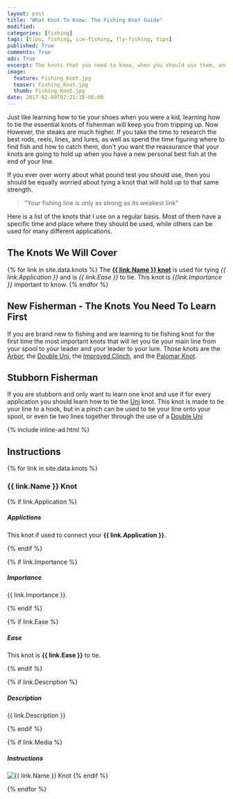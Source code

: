 ```yaml
---
layout: post
title: "What Knot To Know: The Fishing Knot Guide"
modified:
categories: [fishing]
tags: [tips, fishing, ice-fishing, fly-fishing, tips]
published: True
comments: True
ads: True
excerpt: The knots that you need to know, when you should use them, and why they are used over other knots.
image:
  feature: Fishing_Knot.jpg
  teaser: Fishing_Knot.jpg
  thumb: Fishing_Knot.jpg
date: 2017-02-09T07:21:38-06:00
---
```


Just like learning how to tie your shoes when you were a kid, learning how to tie the essential knots of fisherman will keep you from tripping up. Now However, the steaks are much higher. If you take the time to research the best rods, reels, lines, and lures, as well as spend the time figuring where to find fish and how to catch them, don't you want the reassurance that your knots are going to hold up when you have a new personal best fish at the end of your line.

If you ever over worry about what pound test you should use, then you should be equally worried about tying a knot that will hold up to that same strength.

> "Your fishing line is only as strong as its weakest link"

Here is a list of the knots that I use on a regular basis. Most of them have a specific time and place where they should be used, while others can be used for many different applications.

## The Knots We Will Cover

{% for link in site.data.knots %}
The <strong><a href="#{{ link.Name }}">{{ link.Name }} knot</a></strong> is used for tying <i>{{ link.Application }}</i> and is <i>{{ link.Ease }}</i> to tie. This knot is <i>{{link.Importance }}</i> important to know.
{% endfor %}

## New Fisherman - The Knots You Need To Learn First
If you are brand new to fishing and are learning to tie fishing knot for the first time the most important knots that will let you tie your main line from your spool to your leader and your leader to your lure. Those knots are the <a href="#Arbor">Arbor</a>, the <a href="#Double Uni">Double Uni</a>, the <a href="#Improved Clinch">Improved Clinch</a>, and the <a href="#Palomar">Palomar Knot</a>.

## Stubborn Fisherman
If you are stubborn and only want to learn one knot and use if for every application you should learn how to tie the <a href="#Uni">Uni</a> knot. This knot is made to tie your line to a hook, but in a pinch can be used to tie your line onto your spool, or even tie two lines together through the use of a <a href="#Double Uni">Double Uni</a>

{% include inline-ad.html %}

## Instructions

{% for link in site.data.knots %}

<h3 id="{{ link.Name }}"> {{ link.Name }} Knot </h3>

{% if link.Application %}
<h5>Applictions</h5>
<p>This knot if used to connect your <strong>{{ link.Application }}</strong>.</p>
{% endif %}

{% if link.Importance %}
<h5>Importance</h5>
<p>{{ link.Importance }}.</p>
{% endif %}

{% if link.Ease %}
<h5>Ease</h5>
<p>This knot is <strong>{{ link.Ease }}</strong> to tie.</p>
{% endif %}

{% if link.Description %}
<h5>Description</h5>
<p>{{ link.Description }}</p>
{% endif %}

{% if link.Media %}
<h5>Instructions</h5>
<img src="{{ link.Media }}" alt="{{ link.Name }} Knot" title="{{ link.Name }} Knot" />
{% endif %}

{% endfor %}